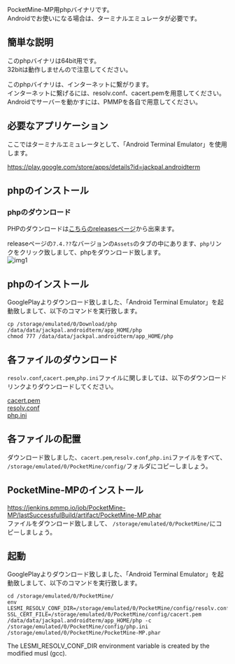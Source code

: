 
PocketMine-MP用phpバイナリです。  
Androidでお使いになる場合は、ターミナルエミュレータが必要です。  

## 簡単な説明
このphpバイナリは64bit用です。  
32bitは動作しませんので注意してください。  
  
このphpバイナリは、インターネットに繋がります。  
インターネットに繋げるには、resolv.conf、cacert.pemを用意してください。  
Androidでサーバーを動かすには、PMMPを各自で用意してください。 
 
## 必要なアプリケーション
ここではターミナルエミュレータとして、「Android Terminal Emulator」を使用します。  
  
https://play.google.com/store/apps/details?id=jackpal.androidterm  

## phpのインストール
### phpのダウンロード
PHPのダウンロードは[こちらのreleasesページ](https://github.com/DaisukeDaisuke/AndroidPHP/releases)から出来ます。

releaseページの`7.4.??`なバージョンの`Assets`のタブの中にあります、`php`リンクをクリック致しまして、phpをダウンロード致します。    
![img1](https://user-images.githubusercontent.com/17798680/73345192-f9324300-42c6-11ea-9036-c162bf03c5bd.png)

## phpのインストール
GooglePlayよりダウンロード致しました、「Android Terminal Emulator」を起動致しまして、以下のコマンドを実行致します。

```
cp /storage/emulated/0/Download/php /data/data/jackpal.androidterm/app_HOME/php
chmod 777 /data/data/jackpal.androidterm/app_HOME/php
```

## 各ファイルのダウンロード
`resolv.conf`,`cacert.pem`,`php.ini`ファイルに関しましては、以下のダウンロードリンクよりダウンロードしてください。  
  
[cacert.pem](http://curl.haxx.se/ca/cacert.pem)  
[resolv.conf](https://www.dropbox.com/s/xwta1aobds1557e/resolv.conf?dl=1)   
[php.ini](https://www.dropbox.com/s/k2sk6u8aefwnr5x/php.ini?dl=1)    

 ## 各ファイルの配置
 ダウンロード致しました、`cacert.pem`,`resolv.conf`,`php.ini`ファイルをすべて、
 `/storage/emulated/0/PocketMine/config/`フォルダにコピーしましょう。 
 
## PocketMine-MPのインストール
https://jenkins.pmmp.io/job/PocketMine-MP/lastSuccessfulBuild/artifact/PocketMine-MP.phar  
ファイルをダウンロード致しまして、
`/storage/emulated/0/PocketMine/`にコピーしましょう。

## 起動
GooglePlayよりダウンロード致しました、「Android Terminal Emulator」を起動致しまして、以下のコマンドを実行致します。
```
cd /storage/emulated/0/PocketMine/
env LESMI_RESOLV_CONF_DIR=/storage/emulated/0/PocketMine/config/resolv.conf SSL_CERT_FILE=/storage/emulated/0/PocketMine/config/cacert.pem /data/data/jackpal.androidterm/app_HOME/php -c /storage/emulated/0/PocketMine/config/php.ini /storage/emulated/0/PocketMine/PocketMine-MP.phar
```
The LESMI_RESOLV_CONF_DIR environment variable is created by the modified musl (gcc).
